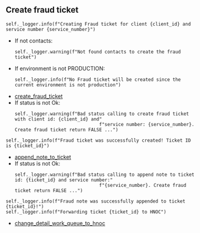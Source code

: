 ## Create fraud ticket
```
self._logger.info(f"Creating Fraud ticket for client {client_id} and service number {service_number}")
```
* If not contacts:
  ```
  self._logger.warning(f"Not found contacts to create the fraud ticket")
  ```
* If environment is not PRODUCTION:
  ```
  self._logger.info(f"No Fraud ticket will be created since the current environment is not production")
  ```
* [create_fraud_ticket](../repositories/bruin_repository/create_fraud_ticket.md)
* If status is not Ok:
  ```
  self._logger.warning(f"Bad status calling to create fraud ticket with client id: {client_id} and"
                                 f"service number: {service_number}. Create fraud ticket return FALSE ...")
  ```
```
self._logger.info(f"Fraud ticket was successfully created! Ticket ID is {ticket_id}")
```
* [append_note_to_ticket](../repositories/bruin_repository/append_note_to_ticket.md)
* If status is not Ok:
  ```
  self._logger.warning(f"Bad status calling to append note to ticket id: {ticket_id} and service number:"
                                 f"{service_number}. Create fraud ticket return FALSE ...")
  ```
```
self._logger.info(f"Fraud note was successfully appended to ticket {ticket_id}!")
self._logger.info(f"Forwarding ticket {ticket_id} to HNOC")
```
* [change_detail_work_queue_to_hnoc](../repositories/bruin_repository/change_detail_work_queue_to_hnoc.md)
